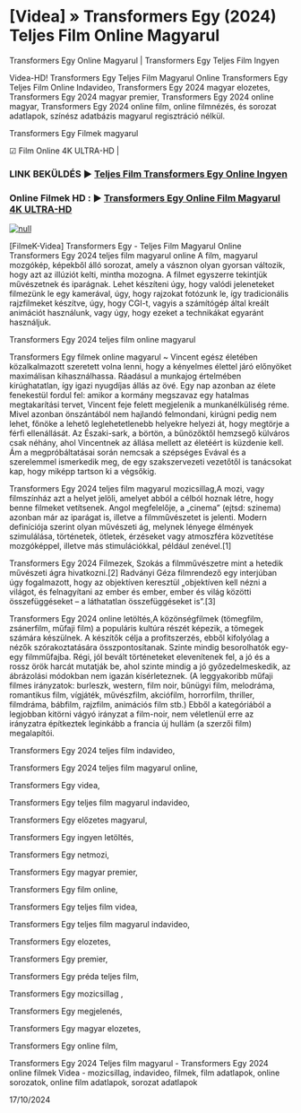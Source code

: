 # [Videa] » Transformers Egy (2024) Teljes Film Online Magyarul

Transformers Egy Online Magyarul | Transformers Egy Teljes Film Ingyen

Videa-HD! Transformers Egy Teljes Film Magyarul Online Transformers Egy Teljes Film Online Indavideo, Transformers Egy 2024 magyar elozetes, Transformers Egy 2024 magyar premier, Transformers Egy 2024 online magyar, Transformers Egy 2024 online film, online filmnézés, és sorozat adatlapok, színész adatbázis magyarul regisztráció nélkül.

Transformers Egy Filmek magyarul

☑ Film Online 4K ULTRA-HD |

### LINK BEKÜLDÉS ▶️ [Teljes Film Transformers Egy Online Ingyen](https://t.co/bAghT1PEBm)

### Online Filmek HD : ▶️ [Transformers Egy Online Film Magyarul 4K ULTRA-HD](https://t.co/bAghT1PEBm)

[![null](https://static.wixstatic.com/media/855a25_043b5abeb4ae4d35ac003198e7fe56ed~mv2.gif)](https://t.co/bAghT1PEBm)

[FilmeK-Videa] Transformers Egy - Teljes Film Magyarul Online Transformers Egy 2024 teljes film magyarul online A film, magyarul mozgókép, képekből álló sorozat, amely a vásznon olyan gyorsan változik, hogy azt az illúziót kelti, mintha mozogna. A filmet egyszerre tekintjük művészetnek és iparágnak. Lehet készíteni úgy, hogy valódi jeleneteket filmezünk le egy kamerával, úgy, hogy rajzokat fotózunk le, így tradicionális rajzfilmeket készítve, úgy, hogy CGI-t, vagyis a számítógép által kreált animációt használunk, vagy úgy, hogy ezeket a technikákat egyaránt használjuk.

Transformers Egy 2024 teljes film online magyarul

Transformers Egy filmek online magyarul ~ Vincent egész életében közalkalmazott szeretett volna lenni, hogy a kényelmes élettel járó előnyöket maximálisan kihasználhassa. Ráadásul a munkajog értelmében kirúghatatlan, így igazi nyugdíjas állás az övé. Egy nap azonban az élete fenekestül fordul fel: amikor a kormány megszavaz egy hatalmas megtakarítási tervet, Vincent feje felett megjelenik a munkanélküliség réme. Mivel azonban önszántából nem hajlandó felmondani, kirúgni pedig nem lehet, főnöke a lehető leglehetetlenebb helyekre helyezi át, hogy megtörje a férfi ellenállását. Az Északi-sark, a börtön, a bűnözőktől hemzsegő külváros csak néhány, ahol Vincentnek az állása mellett az életéért is küzdenie kell. Ám a megpróbáltatásai során nemcsak a szépséges Evával és a szerelemmel ismerkedik meg, de egy szakszervezeti vezetőtől is tanácsokat kap, hogy miképp tartson ki a végsőkig.

Transformers Egy 2024 teljes film magyarul mozicsillag,A mozi, vagy filmszínház azt a helyet jelöli, amelyet abból a célból hoznak létre, hogy benne filmeket vetítsenek. Angol megfelelője, a „cinema” (ejtsd: szinema) azonban már az iparágat is, illetve a filmművészetet is jelenti. Modern definíciója szerint olyan művészeti ág, melynek lényege élmények szimulálása, történetek, ötletek, érzéseket vagy atmoszféra közvetítése mozgóképpel, illetve más stimulációkkal, például zenével.[1]

Transformers Egy 2024 Filmezek, Szokás a filmművészetre mint a hetedik művészeti ágra hivatkozni.[2] Radványi Géza filmrendező egy interjúban úgy fogalmazott, hogy az objektíven keresztül „objektíven kell nézni a világot, és felnagyítani az ember és ember, ember és világ közötti összefüggéseket – a láthatatlan összefüggéseket is”.[3]

Transformers Egy 2024 online letöltés,A közönségfilmek (tömegfilm, zsánerfilm, műfaji film) a populáris kultúra részét képezik, a tömegek számára készülnek. A készítők célja a profitszerzés, ebből kifolyólag a nézők szórakoztatására összpontosítanak. Szinte mindig besorolhatók egy-egy filmműfajba. Régi, jól bevált történeteket elevenítenek fel, a jó és a rossz örök harcát mutatják be, ahol szinte mindig a jó győzedelmeskedik, az ábrázolási módokban nem igazán kísérleteznek. (A leggyakoribb műfaji filmes irányzatok: burleszk, western, film noir, bűnügyi film, melodráma, romantikus film, vígjáték, művészfilm, akciófilm, horrorfilm, thriller, filmdráma, bábfilm, rajzfilm, animációs film stb.) Ebből a kategóriából a legjobban kitörni vágyó irányzat a film-noir, nem véletlenül erre az irányzatra építkeztek leginkább a francia új hullám (a szerzői film) megalapítói.

Transformers Egy 2024 teljes film indavideo,

Transformers Egy 2024 teljes film magyarul online,

Transformers Egy videa,

Transformers Egy teljes film magyarul indavideo,

Transformers Egy előzetes magyarul,

Transformers Egy ingyen letöltés,

Transformers Egy netmozi,

Transformers Egy magyar premier,

Transformers Egy film online,

Transformers Egy teljes film videa,

Transformers Egy teljes film magyarul indavideo,

Transformers Egy elozetes,

Transformers Egy premier,

Transformers Egy préda teljes film,

Transformers Egy mozicsillag ,

Transformers Egy megjelenés,

Transformers Egy magyar elozetes,

Transformers Egy online film,

Transformers Egy 2024 Teljes film magyarul - Transformers Egy 2024 online filmek Videa - mozicsillag, indavideo, filmek, film adatlapok, online sorozatok, online film adatlapok, sorozat adatlapok

17/10/2024
